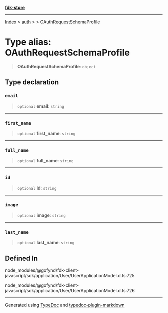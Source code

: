 [**fdk-store**](../../../README.md)
***

[Index](../../../API.md) > [auth](../../README.md) > [<internal>](../README.md) > OAuthRequestSchemaProfile

# Type alias: OAuthRequestSchemaProfile

> **OAuthRequestSchemaProfile**: `object`

## Type declaration

### `email`

> `optional` **email**: `string`

***

### `first_name`

> `optional` **first\_name**: `string`

***

### `full_name`

> `optional` **full\_name**: `string`

***

### `id`

> `optional` **id**: `string`

***

### `image`

> `optional` **image**: `string`

***

### `last_name`

> `optional` **last\_name**: `string`

## Defined In

node\_modules/@gofynd/fdk-client-javascript/sdk/application/User/UserApplicationModel.d.ts:725

node\_modules/@gofynd/fdk-client-javascript/sdk/application/User/UserApplicationModel.d.ts:726

***
Generated using [TypeDoc](https://typedoc.org/) and [typedoc-plugin-markdown](https://www.npmjs.com/package/typedoc-plugin-markdown)
